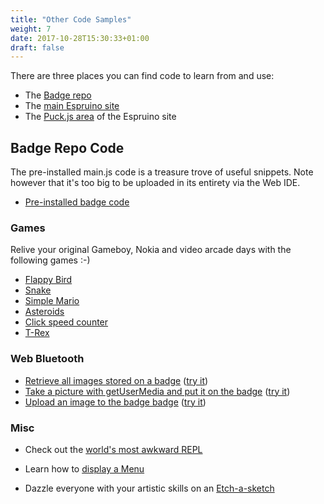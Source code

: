 ```yaml
---
title: "Other Code Samples"
weight: 7
date: 2017-10-28T15:30:33+01:00
draft: false
---
```


There are three places you can find code to learn from and use:

* The [Badge repo](https://github.com/nearform/nceubadge)
* The [main Espruino site](https://www.espruino.com/)
* The [Puck.js area](https://www.espruino.com/Puck.js) of the Espruino site

## Badge Repo Code
The pre-installed main.js code is a treasure trove of useful snippets. Note however that it's too big to be uploaded in its entirety via the Web IDE.

* [Pre-installed badge code](https://www.espruino.com/ide/#https://raw.githubusercontent.com/nearform/nceubadge/master/flasher/main.js)

### Games
Relive your original Gameboy, Nokia and video arcade days with the following games :-)

* [Flappy Bird](https://www.espruino.com/ide/#https://raw.githubusercontent.com/nearform/nceubadge/master/flappybird.js)
* [Snake](https://www.espruino.com/ide/#https://raw.githubusercontent.com/nearform/nceubadge/master/snake.js)
* [Simple Mario](https://www.espruino.com/ide/#https://raw.githubusercontent.com/nearform/nceubadge/master/mario.js)
* [Asteroids](https://www.espruino.com/ide/#https://raw.githubusercontent.com/nearform/nceubadge/master/asteroids.js)
* [Click speed counter](https://www.espruino.com/ide/#https://raw.githubusercontent.com/nearform/nceubadge/master/click_counter.js)
* [T-Rex](https://www.espruino.com/ide/#https://raw.githubusercontent.com/nearform/nceubadge/master/trex.js)

### Web Bluetooth
* [Retrieve all images stored on a badge](https://github.com/nearform/nceubadge/blob/master/web_bluetooth/badge_images.html) ([try it](/web_bluetooth/badge_images.html))
* [Take a picture with getUserMedia and put it on the badge](https://github.com/nearform/nceubadge/blob/master/web_bluetooth/badge_photo.html) ([try it](/web_bluetooth/badge_photo.html))
* [Upload an image to the badge badge](https://github.com/nearform/nceubadge/blob/master/web_bluetooth/badge_upload.html) ([try it](/web_bluetooth/badge_upload.html))


### Misc
* Check out the [world's most awkward REPL](https://www.espruino.com/ide/#https://raw.githubusercontent.com/nearform/nceubadge/master/repl.js)

* Learn how to [display a Menu](https://www.espruino.com/ide/#https://raw.githubusercontent.com/nearform/nceubadge/master/menu.js)

* Dazzle everyone with your artistic skills on an [Etch-a-sketch](https://www.espruino.com/ide/#https://raw.githubusercontent.com/nearform/nceubadge/master/sketch.js)
